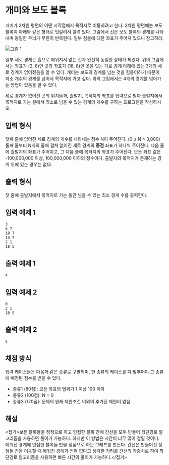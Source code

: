 # 개미와 보도 블록

개미가 2차원 평면의 어떤 시작점에서 목적지로 이동하려고 한다. 2차원 평면에는 보도블록이 아래와 같은 형태로 엇갈려서 깔려 있다. 그림에서 선은 보도 블록의 경계를 나타내며 동일한 무늬가 무한히 반복된다. 일부 점들에 대한 좌표가 주어져 있으니 참고하라.

![그림 1](images/myungwoo/1503314089493_p1.png)

일부 세로 경계는 흙으로 메워져서 없는 것과 완전히 동일한 상태가 되었다. 위의 그림에서는 좌표가 (2, 8)인 곳과 좌표가 (18, 8)인 곳을 잇는 가로 경계 아래에 있는 3개의 세로 경계가 없어졌음을 알 수 있다. 개미는 보도의 경계를 넘는 것을 힘들어하기 때문이 최소 개수의 경계를 넘어서 목적지에 가고 싶다. 위의 그림에서는 4개의 경계를 넘어가는 방법이 있음을 알 수 있다.

세로 경계가 없어진 곳의 위치들과, 출발지, 목적지의 좌표를 입력으로 받아 출발지에서 목적지로 가는 길에서 최소로 넘을 수 있는 경계의 개수를 구하는 프로그램을 작성하시오.

## 입력 형식

첫째 줄에 없어진 세로 경계의 개수를 나타내는 정수 N이 주어진다. (0 ≤ N ≤ 3,000) 둘째 줄부터 N개의 줄에 걸쳐 없어진 세로 경계의 **중점** 좌표가 하나씩 주어진다. 다음 줄에 출발지의 좌표가 주어지고, 그 다음 줄에 목적지의 좌표가 주어진다. 모든 좌표 값은 -100,000,000 이상, 100,000,000 이하의 정수이다. 출발지와 목적지가 존재하는 경계 위에 있는 경우는 없다.

## 출력 형식

첫 줄에 출발지에서 목적지로 가는 동안 넘을 수 있는 최소 경계 수를 출력한다.

## 입력 예제 1

```
3
6 7
10 7
14 7
2 1
18 5
```

## 출력 예제 1

```
4
```

## 입력 예제 2

```
0
2 1
18 5
```

## 출력 예제 2

```
5
```

## 채점 방식

입력 케이스들은 다음과 같은 종류로 구별되며, 한 종류의 케이스를 다 맞추어야 그 종류에 배정된 점수를 받을 수 있다.

* 종류1 (80점): 모든 좌표의 범위가 1 이상 100 이하
* 종류2 (100점): N = 0
* 종류3 (170점): 문제의 원래 제한조건 이외의 추가된 제한이 없음.



## 해설

<접기>보든 블록들을 정점으로 하고 인접한 블록 간에 간선을 모두 만들어 최단경로 알고리즘을 사용하면 풀이가 가능하다. 하지만 이 방법은 시간이 너무 많이 걸릴 것이다. 메워진 경계에 인접한 블록들 만을 정점으로 하는 그래프를 만든다. 간선은 만들어진 정점들 간을 이동할 때 메워진 경계가 전혀 없다고 생각한 거리를 간선의 가중치로 하여 최단경로 알고리즘을 사용하면 빠른 시간의 풀이가 가능하다.</접기>
